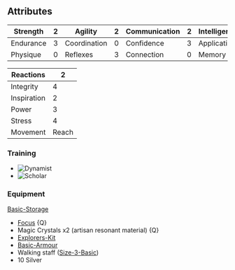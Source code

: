 
## Attributes

| Strength  | 2   | Agility      | 2   | Communication | 2   | Intelligence | 3   | Intuition  | 4   |
| --------- | --- | ------------ | --- | ------------- | --- | ------------ | --- | ---------- | --- |
| Endurance | 3   | Coordination | 0   | Confidence    | 3   | Application  | 4   | Ascendancy | 5   |
| Physique  | 0   | Reflexes     | 3   | Connection    | 0   | Memory       | 4   | Awareness  | 5   |


| Reactions   | 2     |
| ----------- | ----- |
| Integrity   | 4     |
| Inspiration | 2     |
| Power       | 3     |
| Stress      | 4     |
| Movement    | Reach |

### Training
* ![Dynamist](Game/Blocks/Dynamist)
* ![Scholar](Game/Blocks/Scholar)

### Equipment
[Basic-Storage](Game/Gear/Basic-Storage)
* [Focus](Game/Gear/Focus) {Q}
* Magic Crystals x2 (artisan resonant material) {Q}
* [Explorers-Kit](Game/Gear/Explorers-Kit)
* [Basic-Armour](Game/Gear/Basic-Armour)
* Walking staff ([Size-3-Basic](Game/Gear/Size-3-Basic))
* 10 Silver